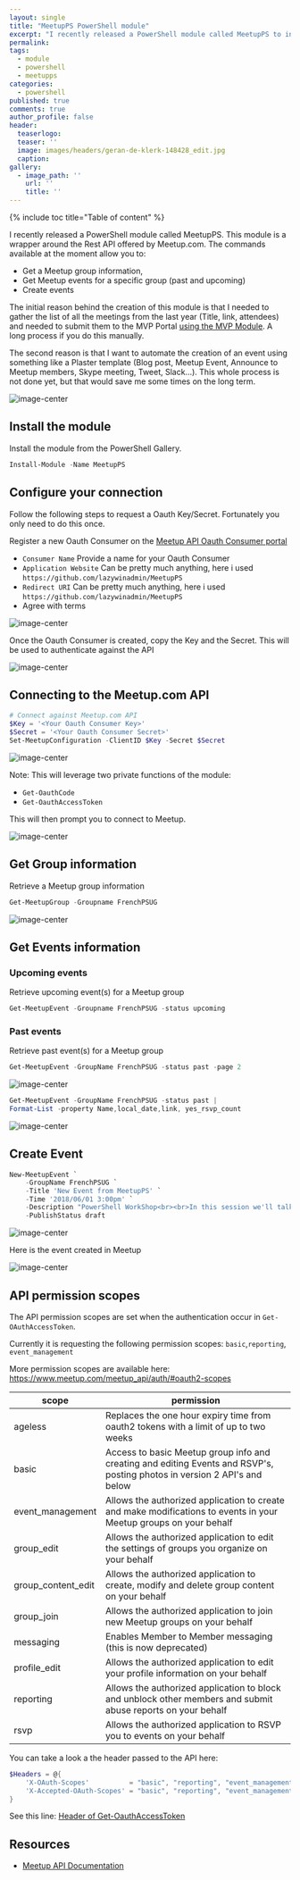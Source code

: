 ```yaml
---
layout: single
title: "MeetupPS PowerShell module"
excerpt: "I recently released a PowerShell module called MeetupPS to interact with the Meetup API. This allows you to gather information about groups and create events"
permalink:
tags: 
  - module
  - powershell
  - meetupps
categories:
  - powershell
published: true
comments: true
author_profile: false
header:
  teaserlogo:
  teaser: ''
  image: images/headers/geran-de-klerk-148428_edit.jpg
  caption: 
gallery:
  - image_path: ''
    url: ''
    title: ''
---
```


{% include toc title="Table of content" %}

I recently released a PowerShell module called MeetupPS. This module is a wrapper around the Rest API offered by Meetup.com. The commands available at the moment allow you to:

* Get a Meetup group information,
* Get Meetup events for a specific group (past and upcoming)
* Create events

The initial reason behind the creation of this module is that I needed to gather the list of all the meetings from the last year (Title, link, attendees) and needed to submit them to the MVP Portal [using the MVP Module](/2017/05/MVP_Module.html). A long process if you do this manually.

The second reason is that I want to automate the creation of an event using something like a Plaster template (Blog post, Meetup Event, Announce to Meetup members, Skype meeting, Tweet, Slack...). This whole process is not done yet, but that would save me some times on the long term.

![image-center](/images/2018/2018-04-30-MeetupPS_Module/Meetup3.png)

## Install the module

Install the module from the PowerShell Gallery.

```powershell
Install-Module -Name MeetupPS
```

<a name="Configure"/>

## Configure your connection

Follow the following steps to request a Oauth Key/Secret.
Fortunately you only need to do this once.

Register a new Oauth Consumer on the [Meetup API Oauth Consumer portal](https://secure.meetup.com/meetup_api/oauth_consumers/)

* `Consumer Name` Provide a name for your Oauth Consumer
* `Application Website` Can be pretty much anything, here i used `https://github.com/lazywinadmin/MeetupPS`
* `Redirect URI` Can be pretty much anything, here i used `https://github.com/lazywinadmin/MeetupPS`
* Agree with terms

![image-center](/images/2018/2018-04-30-MeetupPS_Module/MeetupPS-RegisterOauthConsumer01.png)

Once the Oauth Consumer is created, copy the Key and the Secret. This will be used to authenticate against the API

![image-center](/images/2018/2018-04-30-MeetupPS_Module/MeetupPS-RegisterOauthConsumer02.png)

<a name="Authentication"/>

## Connecting to the Meetup.com API

```powershell
# Connect against Meetup.com API
$Key = '<Your Oauth Consumer Key>'
$Secret = '<Your Oauth Consumer Secret>'
Set-MeetupConfiguration -ClientID $Key -Secret $Secret
```

![image-center](/images/2018/2018-04-30-MeetupPS_Module/MeetupPS-Set-MeetupConfiguration01.png)

Note: This will leverage two private functions of the module:

* `Get-OauthCode`
* `Get-OauthAccessToken`

This will then prompt you to connect to Meetup.

![image-center](/images/2018/2018-04-30-MeetupPS_Module/MeetupPS-Set-MeetupConfiguration02.png)

<a name="GetGroupInfo"/>

## Get Group information

Retrieve a Meetup group information

```powershell
Get-MeetupGroup -Groupname FrenchPSUG
```

![image-center](/images/2018/2018-04-30-MeetupPS_Module/MeetupPS-Get-MeetupGroup01.png)

<a name="GetEventInfo"/>

## Get Events information

<a name="GetupcomingEventInfo"/>

### Upcoming events

Retrieve upcoming event(s) for a Meetup group

```powershell
Get-MeetupEvent -Groupname FrenchPSUG -status upcoming
```

<a name="GetpastEventInfo"/>

### Past events

Retrieve past event(s) for a Meetup group

```powershell
Get-MeetupEvent -GroupName FrenchPSUG -status past -page 2
```

![image-center](/images/2018/2018-04-30-MeetupPS_Module/MeetupPS-Get-MeetupEvent03.png)

```powershell
Get-MeetupEvent -GroupName FrenchPSUG -status past |
Format-List -property Name,local_date,link, yes_rsvp_count
```

![image-center](/images/2018/2018-04-30-MeetupPS_Module/MeetupPS-Get-MeetupEvent04.png)

<a name="CreateEvent"/>

## Create Event

```powershell
New-MeetupEvent `
    -GroupName FrenchPSUG `
    -Title 'New Event from MeetupPS' `
    -Time '2018/06/01 3:00pm' `
    -Description "PowerShell WorkShop<br><br>In this session we'll talk about ..." `
    -PublishStatus draft
```

![image-center](/images/2018/2018-04-30-MeetupPS_Module/MeetupPS-New-MeetupEvent01.png)

Here is the event created in Meetup

![image-center](/images/2018/2018-04-30-MeetupPS_Module/MeetupPS-New-MeetupEvent02.png)

<a name="APIPermissionScopes"/>

## API permission scopes

The API permission scopes are set when the authentication occur in `Get-OAuthAccessToken`.

Currently it is requesting the following permission scopes: `basic`,`reporting`, `event_management`

More permission scopes are available here: https://www.meetup.com/meetup_api/auth/#oauth2-scopes

| scope | permission |
| --- | --- |
| ageless | Replaces the one hour expiry time from oauth2 tokens with a limit of up to two weeks |
| basic | Access to basic Meetup group info and creating and editing Events and RSVP's, posting photos in version 2 API's and below |
| event_management | Allows the authorized application to create and make modifications to events in your Meetup groups on your behalf |
| group_edit | Allows the authorized application to edit the settings of groups you organize on your behalf |
| group_content_edit | Allows the authorized application to create, modify and delete group content on your behalf |
| group_join | Allows the authorized application to join new Meetup groups on your behalf |
| messaging | Enables Member to Member messaging (this is now deprecated) |
| profile_edit | Allows the authorized application to edit your profile information on your behalf |
| reporting | Allows the authorized application to block and unblock other members and submit abuse reports on your behalf |
| rsvp | Allows the authorized application to RSVP you to events on your behalf |

You can take a look a the header passed to the API here:

```powershell
$Headers = @{
    'X-OAuth-Scopes'          = "basic", "reporting", "event_management"
    'X-Accepted-OAuth-Scopes' = "basic", "reporting", "event_management"
}
```

See this line: [Header of Get-OauthAccessToken](/MeetupPS/private/Get-OAuthAccessToken.ps1#L24)

<a name="Resources"/>

## Resources

* [Meetup API Documentation](https://www.meetup.com/meetup_api/docs/)
